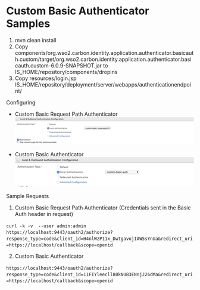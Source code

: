 # Custom Basic Authenticator Samples

1. mvn clean install
2. Copy components/org.wso2.carbon.identity.application.authenticator.basicauth.custom/target/org.wso2.carbon.identity.application.authenticator.basicauth.custom-6.0.9-SNAPSHOT.jar to IS_HOME/repository/components/dropins
3. Copy resources/login.jsp IS_HOME/repository/deployment/server/webapps/authenticationendpoint/


Configuring
* Custom Basic Request Path Authenticator
![Alt text](resources/basic-requestpath.png?raw=true "Custom Basic Authenticator")



* Custom Basic Authenticator
![Alt text](resources/basic-auth.png?raw=true "Custom Basic Request Path Authenticator")



Sample Requests
1. Custom Basic Request Path Authenticator (Credentials sent in the Basic Auth header in request)

` curl -k -v  --user admin:admin  https://localhost:9443/oauth2/authorize?response_type=code&client_id=H4nlWzP11x_DwtgavojIAW5sYnUa&redirect_uri=https://localhost/callback&scope=openid
`

2. Custom Basic Authenticator 

`https://localhost:9443/oauth2/authorize?response_type=code&client_id=11FIYleecll80kNUB3ENnjJ26dMa&redirect_uri=https://localhost/callback&scope=openid`
